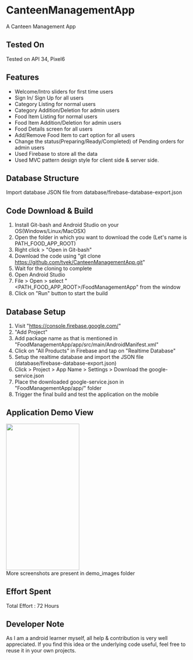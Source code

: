 # CanteenManagementApp
A Canteen Management App

## Tested On
Tested on API 34, Pixel6

## Features
- Welcome/Intro sliders for first time users 
- Sign In/ Sign Up for all users
- Category Listing for normal users
- Category Addition/Deletion for admin users
- Food Item Listing for normal users
- Food Item Addition/Deletion for admin users
- Food Details screen for all users
- Add/Remove Food Item to cart option for all users
- Change the status(Preparing/Ready/Completed) of Pending orders for admin users
- Used Firebase to store all the data
- Used MVC pattern design style for client side & server side.

## Database Structure
Import database JSON file from database/firebase-database-export.json

## Code Download & Build
1. Install Git-bash and Android Studio on your OS(Windows/Linux/MacOSX)
2. Open the folder in which you want to download the code (Let's name is PATH_FOOD_APP_ROOT)
3. Right click > "Open in Git-bash"
4. Download the code using "git clone https://github.com/tvek/CanteenManagementApp.git"
5. Wait for the cloning to complete
6. Open Android Studio
7. File > Open > select "<PATH_FOOD_APP_ROOT>/FoodManagementApp" from the window
8. Click on "Run" button to start the build

## Database Setup
1. Visit "https://console.firebase.google.com/"
2. "Add Project"
3. Add package name as that is mentioned in "FoodManagementApp/app/src/main/AndroidManifest.xml"
4. Click on "All Products" in Firebase and tap on "Realtime Database"
5. Setup the realtime database and import the JSON file (database/firebase-database-export.json)
6. Click > Project > App Name > Settings > Download the google-service.json
7. Place the downloaded google-service.json in "FoodManagementApp/app/" folder
8. Trigger the final build and test the application on the mobile

## Application Demo View
<img src="https://user-images.githubusercontent.com/31734493/67163069-4d548f80-f388-11e9-9f0f-c18d2ac90744.png" width="200" height="400" />
<br/>
More screenshots are present in demo_images folder

## Effort Spent
Total Effort : 72 Hours

## Developer Note
As I am a android learner myself, all help & contribution is very well appreciated. If you find this idea or the underlying code useful, feel free to reuse it in your own projects.

